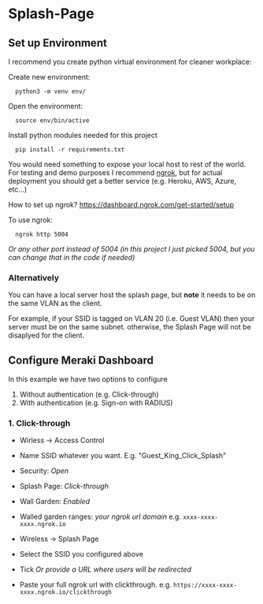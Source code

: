 # Splash-Page

## Set up Environment

I recommend you create python virtual environment for cleaner workplace:

Create new environment:
```
  python3 -m venv env/
```
Open the environment:
```
  source env/bin/active
```

Install python modules needed for this project
```
  pip install -r requirements.txt
```

You would need something to expose your local host to rest of the world. For testing and demo purposes I recommend [ngrok](https://dashboard.ngrok.com/get-started/setup), but for actual deployment you should get a better service (e.g. Heroku, AWS, Azure, etc...)

How to set up ngrok? https://dashboard.ngrok.com/get-started/setup

To use ngrok:
```
  ngrok http 5004
```
_Or any other port instead of 5004 (in this project I just picked 5004, but you can change that in the code if needed)_


### Alternatively
You can have a local server host the splash page, but __note__ it needs to be on the same VLAN as the client.

For example, if your SSID is tagged on VLAN 20 (i.e. Guest VLAN) then your server must be on the same subnet. otherwise, the Splash Page will not be disaplyed for the client.

## Configure Meraki Dashboard

In this example we have two options to configure
1. Without authentication (e.g. Click-through)
2. With authentication (e.g. Sign-on with RADIUS)

### 1. Click-through
- Wirless -> Access Control
- Name SSID whatever you want. E.g. "Guest_King_Click_Splash"
- Security: _Open_
- Splash Page: _Click-through_
- Wall Garden: _Enabled_
- Walled garden ranges: _your ngrok url domain_ e.g. ```xxxx-xxxx-xxxx.ngrok.io```

- Wireless -> Splash Page
- Select the SSID you configured above
- Tick _Or provide a URL where users will be redirected_
- Paste your full ngrok url with clickthrough. e.g. ```https://xxxx-xxxx-xxxx.ngrok.io/clickthrough```
